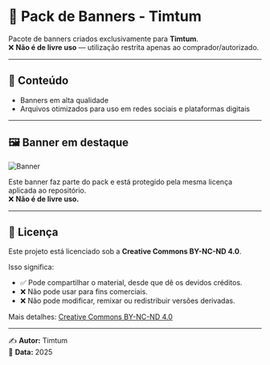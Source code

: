 # 🎨 Pack de Banners - Timtum  

Pacote de banners criados exclusivamente para **Timtum**.  
❌ **Não é de livre uso** — utilização restrita apenas ao comprador/autorizado.  

---

## 📂 Conteúdo
- Banners em alta qualidade
- Arquivos otimizados para uso em redes sociais e plataformas digitais

---

## 🖼️ Banner em destaque

![Banner](creative%20commonJS/46%20Sem%20T%C3%ADtulo_20251001132600.png)

Este banner faz parte do pack e está protegido pela mesma licença aplicada ao repositório.  
❌ **Não é de livre uso.**

---

## 📜 Licença

Este projeto está licenciado sob a **Creative Commons BY-NC-ND 4.0**.  

Isso significa:  
- ✅ Pode compartilhar o material, desde que dê os devidos créditos.  
- ❌ Não pode usar para fins comerciais.  
- ❌ Não pode modificar, remixar ou redistribuir versões derivadas.  

Mais detalhes: [Creative Commons BY-NC-ND 4.0](https://creativecommons.org/licenses/by-nc-nd/4.0/deed.pt)

---

✍️ **Autor:** Timtum  
📅 **Data:** 2025

